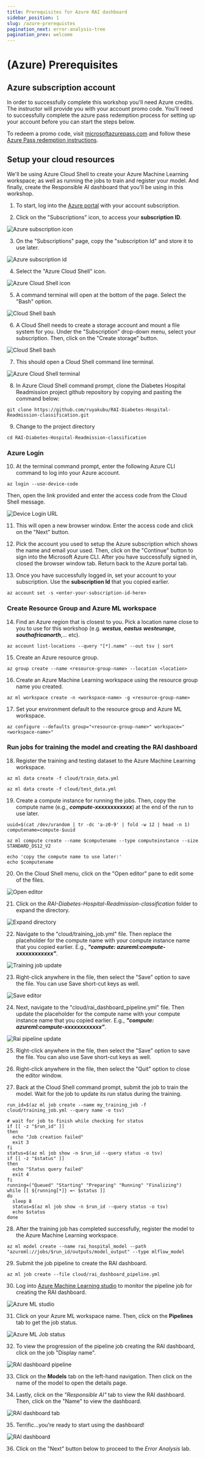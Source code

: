 ```yaml
---
title: Prerequisites for Azure RAI dashboard
sidebar_position: 1
slug: /azure-prerequistes
pagination_next: error-analysis-tree
pagination_prev: welcome
---
```


# (Azure) Prerequisites

## Azure subscription account

In order to successfully complete this workshop you'll need Azure credits.  The instructor will provide you with your account promo code.  You'll need to successfully complete the azure pass redemption process for setting up your account before you can start the steps below.

To redeem a promo code, visit [microsoftazurepass.com](https://www.microsoftazurepass.com/) and follow these [Azure Pass redemption instructions](https://www.microsoftazurepass.com/Home/HowTo).

## Setup your cloud resources

We'll be using Azure Cloud Shell to create your Azure Machine Learning workspace; as well as running the jobs to train and register your model. And finally, create the Responsible AI dashboard that you'll be using in this workshop.  

1. To start, log into the [Azure portal](http://portal.azure.com/) with your account subscription.

2. Click on the "Subscriptions" icon, to access your **subscription ID**.

![Azure subscription icon](/img/tutorial/azure-subscriptions.png "Azure subscription icon")

3. On the "Subscriptions" page, copy the "subscription Id" and store it to use later.

![Azure subscription id](/img/tutorial/azure-subscriptions-copy.png "Azure subscription id")

4. Select the "Azure Cloud Shell" icon.  

![Azure Cloud Shell icon](/img/tutorial/azure-cloud-shell.png "Azure Cloud Shell icon")

5. A command terminal will open at the bottom of the page.  Select the "Bash" option.

![Cloud Shell bash](/img/tutorial/cloud-shell-bash.png "Cloud Shell bash")	

6. A Cloud Shell needs to create a storage account and mount a file system for you.  Under the "Subscription" drop-down menu, select your subscription.  Then, click on the "Create storage" button.

![Cloud Shell bash](/img/tutorial/cloud-shell-create-storage.png "Cloud Shell bash")	

7. This should open a Cloud Shell command line terminal.

![Azure Cloud Shell terminal](/img/tutorial/cloud-shell-terminal.png "Azure Cloud Shell terminal")	

8. In Azure Cloud Shell command prompt, clone the Diabetes Hospital Readmission project github repository by copying and pasting the command below:
```shell
git clone https://github.com/ruyakubu/RAI-Diabetes-Hospital-Readmission-classification.git
```
9. Change to the project directory
```shell
cd RAI-Diabetes-Hospital-Readmission-classification
```

### Azure Login

10. At the terminal command prompt, enter the following Azure CLI command to log into your Azure account. 

```shell
az login --use-device-code
```
Then, open the link provided and enter the access code from the Cloud Shell message.

![Device Login URL](/img/tutorial/device-login-url.png "Device Login URL")	

11. This will open a new browser window.  Enter the access code and click on the "Next" button.

12.  Pick the account you used to setup the Azure subscription which shows the name and email your used. Then, click on the "Continue" button to sign into the Microsoft Azure CLI.  After you have successfully signed in, closed the browser window tab.  Return back to the Azure portal tab.

13. Once you have successfully logged in, set your account to your subscription.  Use the **subscription Id** that you copied earlier.
```shell
az account set -s <enter-your-subscription-id-here>
```
### Create Resource Group and Azure ML workspace

14.  Find an Azure region that is closest to you. Pick a location name close to you to use for this workshop (e.g. ***westus***,  ***eastus*** ***westeurope***, ***southafricanorth***,... etc).  
```shell
az account list-locations --query "[*].name" --out tsv | sort
```
15. Create an Azure resource group.  
```shell
az group create --name <resource-group-name> --location <location>
```
16. Create an Azure Machine Learning workspace using the resource group name you created.
```shell
az ml workspace create -n <workspace-name> -g <resource-group-name>
```
17. Set your environment default to the resource group and Azure ML workspace.
```shell
az configure --defaults group="<resource-group-name>" workspace="<workspace-name>"
```

###  Run jobs for training the model and creating the RAI dashboard

18. Register the training and testing dataset to the Azure Machine Learning workspace.
```shell
az ml data create -f cloud/train_data.yml

az ml data create -f cloud/test_data.yml
```

19. Create a compute instance for running the jobs.  Then, copy the compute name (e.g., ***compute-xxxxxxxxxxxx***) at the end of the run to use later.
```shell
uuid=$(cat /dev/urandom | tr -dc 'a-z0-9' | fold -w 12 | head -n 1)
computename=compute-$uuid

az ml compute create --name $computename --type computeinstance --size STANDARD_DS12_V2

echo 'copy the compute name to use later:' 
echo $computename
```

20. On the Cloud Shell menu, click on the "Open editor" pane to edit some of the files.

![Open editor](/img/tutorial/open-editor.png "Open editor")	

21. Click on the *RAI-Diabetes-Hospital-Readmission-classification* folder to expand the directory.

![Expand directory](/img/tutorial/expand-project-directory.png "Expand directory")	

22. Navigate to the "cloud/training_job.yml" file.  Then replace the placeholder for the compute name with your compute instance name that you copied earlier.  E.g., ***"compute: azureml:compute-xxxxxxxxxxxx"***.

![Training job update](/img/tutorial/training-job-compute-update.png "training job update")	

23. Right-click anywhere in the file, then select the "Save" option to save the file.  You can use Save short-cut keys as well.

![Save editor](/img/tutorial/save-open-editor.png "Save edit")	

24. Next, navigate to the "cloud/rai_dashboard_pipeline.yml" file.  Then update the placeholder for the compute name with your compute instance name that you copied earlier.  E.g., ***"compute: azureml:compute-xxxxxxxxxxxx"***.

![Rai pipeline update](/img/tutorial/rai-pipeline-compute-update.png "Rai pipeline update")	

25. Right-click anywhere in the file, then select the "Save" option to save the file.  You can also use Save short-cut keys as well.

26. Right-click anywhere in the file, then select the "Quit" option to close the editor window.

27. Back at the Cloud Shell command prompt, submit the job to train the model.  Wait for the job to update its run status during the training.

```shell
run_id=$(az ml job create --name my_training_job -f cloud/training_job.yml --query name -o tsv)

# wait for job to finish while checking for status
if [[ -z "$run_id" ]]
then
  echo "Job creation failed"
  exit 3
fi
status=$(az ml job show -n $run_id --query status -o tsv)
if [[ -z "$status" ]]
then
  echo "Status query failed"
  exit 4
fi
running=("Queued" "Starting" "Preparing" "Running" "Finalizing")
while [[ ${running[*]} =~ $status ]]
do
  sleep 8 
  status=$(az ml job show -n $run_id --query status -o tsv)
  echo $status
done
```

28. After the training job has completed successfully, register the model to the Azure Machine Learning workspace.
```shell
az ml model create --name rai_hospital_model --path "azureml://jobs/$run_id/outputs/model_output" --type mlflow_model
```

29. Submit the job pipeline to create the RAI dashboard.
```shell
az ml job create --file cloud/rai_dashboard_pipeline.yml
```

30.  Log into [Azure Machine Learning studio](https://ml.azure.com) to monitor the pipeline job for creating the RAI dashboard.  

![Azure ML studio](/img/tutorial/azureml-studio.png "Azure ML studio page")

31.  Click on your Azure ML workspace name.  Then, click on the **Pipelines** tab to get the job status.

![Azure ML Job status](/img/tutorial/azureml_jobs_page.png "Azure ML job status page")	

32.  To view the progression of the pipeline job creating the RAI dashboard, click on the job "Display name". 

![RAI dashboard pipeline](/img/tutorial/rai_dashboard_pipeline.png "RAI dashboard pipeline")	

33.  Click on the **Models** tab on the left-hand navigation.  Then click on the name of the model to open the details page.

34.  Lastly, click on the *"Responsible AI"* tab to view the RAI dashboard.  Then, click on the "Name" to view the dashboard.

![RAI dashboard tab](/img/tutorial/rai-dashboard-tab.png "RAI dashboard tab")	

35. Terrific...you're ready to start using the dashboard!  

![RAI dashboard](/img/tutorial/rai-dashboard.png "RAI dashboard")	

36. Click on the "Next" button below to proceed to the *Error Analysis* lab.
